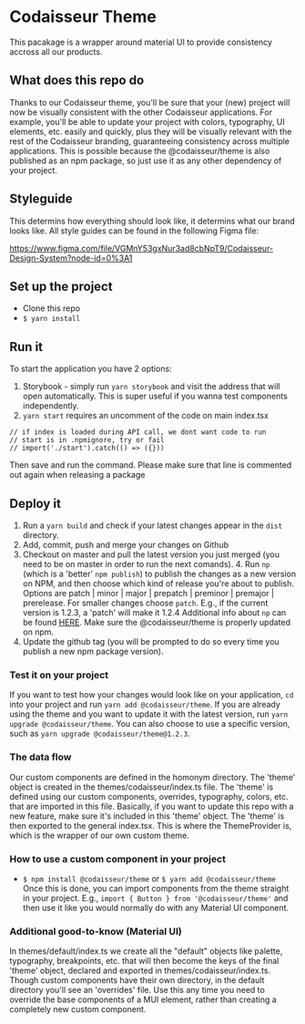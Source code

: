 # Codaisseur Theme
This pacakage is a wrapper around material UI to provide consistency accross all our products.

## What does this repo do
Thanks to our Codaisseur theme, you'll be sure that your (new) project will now be visually consistent with the other Codaisseur applications. For example, you'll be able to update your project with colors, typography, UI elements, etc. easily and quickly, plus they will be visually relevant with the rest of the Codaisseur branding, guaranteeing consistency across multiple applications. This is possible because the @codaisseur/theme is also published as an npm package, so just use it as any other dependency of your project.

## Styleguide
This determins how everything should look like, it determins what our brand looks like. All style guides can be found in the following Figma file:

https://www.figma.com/file/VGMnY53gxNur3ad8cbNpT9/Codaisseur-Design-System?node-id=0%3A1

## Set up the project

- Clone this repo
- `$ yarn install`

## Run it
To start the application you have 2 options:

1) Storybook - simply run `yarn storybook` and visit the address that will open automatically. This is super useful if you wanna test components independently.
2) `yarn start` requires an uncomment of the code on main index.tsx
```
// if index is loaded during API call, we dont want code to run
// start is in .npmignore, try or fail
// import('./start').catch(() => ({}))
```
Then save and run the command. Please make sure that line is commented out again when releasing a package

## Deploy it
1. Run a `yarn build` and check if your latest changes appear in the `dist` directory.
2. Add, commit, push and merge your changes on Github
3. Checkout on master and pull the latest version you just merged (you need to be on master in order to run the next comands). 4. Run `np` (which is a 'better' `npm publish`) to publish the changes as a new version on NPM, and then choose which kind of release you're about to publish. Options are patch | minor | major | prepatch | preminor | premajor | prerelease. For smaller changes choose `patch`. E.g., if the current version is 1.2.3, a 'patch' will make it 1.2.4 Additional info about `np` can be found [HERE](https://github.com/sindresorhus/np). Make sure the @codaisseur/theme is properly updated on npm.
5. Update the github tag (you will be prompted to do so every time you publish a new npm package version).

### Test it on your project
If you want to test how your changes would look like on your application, `cd` into your project and run `yarn add @codaisseur/theme`. If you are already using the theme and you want to update it with the latest version, run `yarn upgrade @codaisseur/theme`. You can also choose to use a specific version, such as `yarn upgrade @codaisseur/theme@1.2.3`.

### The data flow
Our custom components are defined in the homonym directory. The 'theme' object is created in the themes/codaisseur/index.ts file. The 'theme' is defined using our custom components, overrides, typography, colors, etc. that are imported in this file. Basically, if you want to update this repo with a new feature, make sure it's included in this 'theme' object. The 'theme' is then exported to the general index.tsx. This is where the ThemeProvider is, which is the wrapper of our own custom theme.

### How to use a custom component in your project
- `$ npm install @codaisseur/theme` or `$ yarn add @codaisseur/theme`
Once this is done, you can import components from the theme straight in your project. E.g., 
`import { Button } from '@codaisseur/theme'` and then use it like you would normally do with any Material UI component.

### Additional good-to-know (Material UI)
In themes/default/index.ts we create all the "default" objects like palette, typography, breakpoints, etc. that will then become the keys of the final 'theme' object, declared and exported in themes/codaisseur/index.ts. 
Though custom components have their own directory, in the default directory you'll see an 'overrides' file. Use this any time you need to override the base components of a MUI element, rather than creating a completely new custom component.



